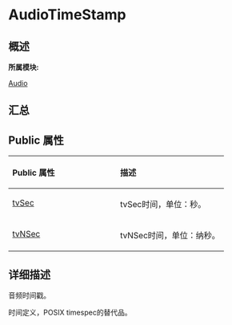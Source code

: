 # AudioTimeStamp<a name="ZH-CN_TOPIC_0000001343120317"></a>

## **概述**<a name="section334362482083931"></a>

**所属模块:**

[Audio](_audio.md)

## **汇总**<a name="section689160727083931"></a>

## Public 属性<a name="pub-attribs"></a>

<a name="table1022891296083931"></a>
<table><thead align="left"><tr id="row1610841905083931"><th class="cellrowborder" valign="top" width="50%" id="mcps1.1.3.1.1"><p id="p1013884748083931"><a name="p1013884748083931"></a><a name="p1013884748083931"></a>Public 属性</p>
</th>
<th class="cellrowborder" valign="top" width="50%" id="mcps1.1.3.1.2"><p id="p1535735304083931"><a name="p1535735304083931"></a><a name="p1535735304083931"></a>描述</p>
</th>
</tr>
</thead>
<tbody><tr id="row1628375902083931"><td class="cellrowborder" valign="top" width="50%" headers="mcps1.1.3.1.1 "><p id="p1156619241083931"><a name="p1156619241083931"></a><a name="p1156619241083931"></a><a href="_audio.md#gaa6205cc4d86425bc23f2d860f44644ce">tvSec</a></p>
</td>
<td class="cellrowborder" valign="top" width="50%" headers="mcps1.1.3.1.2 "><p id="entry1783747546083931p0"><a name="entry1783747546083931p0"></a><a name="entry1783747546083931p0"></a>tvSec时间，单位：秒。</p>
</td>
</tr>
<tr id="row708719274083931"><td class="cellrowborder" valign="top" width="50%" headers="mcps1.1.3.1.1 "><p id="p1447665459083931"><a name="p1447665459083931"></a><a name="p1447665459083931"></a><a href="_audio.md#gadae6151a2f7e0432dbaf6e89e743de9c">tvNSec</a></p>
</td>
<td class="cellrowborder" valign="top" width="50%" headers="mcps1.1.3.1.2 "><p id="entry379812064083931p0"><a name="entry379812064083931p0"></a><a name="entry379812064083931p0"></a>tvNSec时间，单位：纳秒。</p>
</td>
</tr>
</tbody>
</table>

## **详细描述**<a name="section504535810083931"></a>

音频时间戳。

时间定义，POSIX timespec的替代品。

